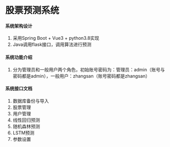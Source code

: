 # 股票预测系统

#### 系统架构设计

1. 采用Spring Boot + Vue3 + python3.8实现
2. Java调用flask接口，调用算法进行预测


#### 系统功能介绍

1. 分为管理员和一般用户两个角色，初始账号密码为：管理员：admin（账号与密码都是admin），一般用户：zhangsan（账号密码都是zhangsan）


#### 系统接口文档

1. 数据库备份与导入
2. 股票管理
3. 用户管理
4. 线性回归预测
5. 随机森林预测
6. LSTM预测
7. 参数设置


